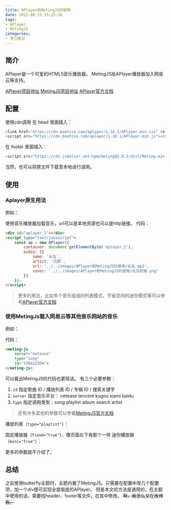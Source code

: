 ```yaml
---
title: APlayer和MetingJS的使用
date: 2022-08-15 15:25:36
tags:
- APlayer
- MetingJS
categories:
- 学习笔记
---
```


## 简介

APlayer是一个可爱的HTML5音乐播放器。
MetingJS给APlayer播放器加入网易云等支持。

[APlayer项目地址](https://github.com/DIYgod/APlayer)
[MetingJS项目地址](https://github.com/metowolf/MetingJS)
[APlayer官方文档](https://aplayer.js.org/#/home)

## 配置

使用cdn调用
在 head 里面插入：
~~~javascript
<link href="https://cdn.bootcss.com/aplayer/1.10.1/APlayer.min.css" rel="stylesheet">
<script src="https://cdn.bootcss.com/aplayer/1.10.1/APlayer.min.js"></script>
~~~
在 footer 里面插入：
~~~javascript
<script src="https://cdn.jsdelivr.net/npm/meting@2.0.1/dist/Meting.min.js"></script>
~~~
当然，也可以将原文件下载至本地进行调用。

## 使用

### Aplayer原生用法

例如：
<div id="aplayer_1"></div>
<script type="text/javascript">
    const ap = new APlayer({
        container: document.getElementById('aplayer_1'),
        audio: [{
            name: '长岛',
            artist: '花粥',
            url: '../../images/APlayer和MetingJS的使用/长岛.mp3',
            cover: '../../images/APlayer和MetingJS的使用/长岛封面.png'
        }]
    });
</script>

使用音乐播放器加载音乐，url可以是本地资源也可以是http链接。
代码：
~~~html
<div id="aplayer_1"></div>
<script type="text/javascript">
    const ap = new APlayer({
        container: document.getElementById('aplayer_1'),
        audio: [{
            name: '长岛',
            artist: '花粥',
            url: '../../images/APlayer和MetingJS的使用/长岛.mp3',
            cover: '../../images/APlayer和MetingJS的使用/长岛封面.png'
        }]
    });
</script>
~~~

> 更多的用法，比如多个音乐组成的列表模式、节省空间的迷你模式等可以参考[APlayer官方文档](https://aplayer.js.org/#/home)

### 使用MetingJs载入网易云等其他音乐网站的音乐

例如：
<meting-js
    server="netease"
    type="song"
    id="536622304">
</meting-js>

代码：
~~~html
<meting-js
    server="netease"
    type="song"
    id="536622304">
</meting-js>
~~~

可以看出MetingJS的代码也更简洁。
有三个必要参数：
1. `id` 指定歌曲 ID / 播放列表 ID / 专辑 ID / 搜索关键字
2. `server` 指定音乐平台： netease tencent kugou xiami baidu
3. `type` 指定调用类型：song playlist album search artist
> 还有许多其他的参数可以参看[MetingJS官方文档](https://github.com/metowolf/MetingJS#option)

播放列表（`type="playlist"`）：
<meting-js
    server="netease"
    type="playlist"
    id="7345595717">
</meting-js>

固定播放器（`fixed="true"`），像页面左下角那个一样
迷你播放器（`mini="true"`）：
<meting-js
    server="netease"
    type="song"
    id="536622304"
    mini="true">
</meting-js>

更多的参数就不介绍了。

## 总结

之前使用butterfly主题时，主题内置了MetingJS。只需要在配置中改几个配置项，加一个div便可实现全盘吸底的APlayer。
但是本文的方法是通用的，在主题中使用的话，需要找header、footer等文件，在其中修改。
~~啊，我怎么又在改博客。~~